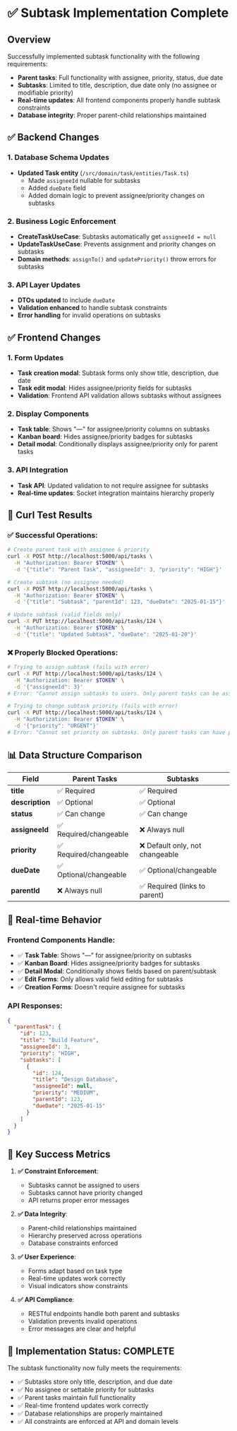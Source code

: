 # ✅ Subtask Implementation Complete

## Overview
Successfully implemented subtask functionality with the following requirements:
- **Parent tasks**: Full functionality with assignee, priority, status, due date
- **Subtasks**: Limited to title, description, due date only (no assignee or modifiable priority)
- **Real-time updates**: All frontend components properly handle subtask constraints
- **Database integrity**: Proper parent-child relationships maintained

## ✅ Backend Changes

### 1. Database Schema Updates
- **Updated Task entity** (`/src/domain/task/entities/Task.ts`)
  - Made `assigneeId` nullable for subtasks
  - Added `dueDate` field
  - Added domain logic to prevent assignee/priority changes on subtasks

### 2. Business Logic Enforcement
- **CreateTaskUseCase**: Subtasks automatically get `assigneeId = null`
- **UpdateTaskUseCase**: Prevents assignment and priority changes on subtasks
- **Domain methods**: `assignTo()` and `updatePriority()` throw errors for subtasks

### 3. API Layer Updates
- **DTOs updated** to include `dueDate`
- **Validation enhanced** to handle subtask constraints
- **Error handling** for invalid operations on subtasks

## ✅ Frontend Changes

### 1. Form Updates
- **Task creation modal**: Subtask forms only show title, description, due date
- **Task edit modal**: Hides assignee/priority fields for subtasks
- **Validation**: Frontend API validation allows subtasks without assignees

### 2. Display Components
- **Task table**: Shows "—" for assignee/priority columns on subtasks
- **Kanban board**: Hides assignee/priority badges for subtasks
- **Detail modal**: Conditionally displays assignee/priority only for parent tasks

### 3. API Integration
- **Task API**: Updated validation to not require assignee for subtasks
- **Real-time updates**: Socket integration maintains hierarchy properly

## 🧪 Curl Test Results

### ✅ Successful Operations:
```bash
# Create parent task with assignee & priority
curl -X POST http://localhost:5000/api/tasks \
  -H "Authorization: Bearer $TOKEN" \
  -d '{"title": "Parent Task", "assigneeId": 3, "priority": "HIGH"}'

# Create subtask (no assignee needed)
curl -X POST http://localhost:5000/api/tasks \
  -H "Authorization: Bearer $TOKEN" \
  -d '{"title": "Subtask", "parentId": 123, "dueDate": "2025-01-15"}'

# Update subtask (valid fields only)
curl -X PUT http://localhost:5000/api/tasks/124 \
  -H "Authorization: Bearer $TOKEN" \
  -d '{"title": "Updated Subtask", "dueDate": "2025-01-20"}'
```

### ❌ Properly Blocked Operations:
```bash
# Trying to assign subtask (fails with error)
curl -X PUT http://localhost:5000/api/tasks/124 \
  -H "Authorization: Bearer $TOKEN" \
  -d '{"assigneeId": 3}'
# Error: "Cannot assign subtasks to users. Only parent tasks can be assigned."

# Trying to change subtask priority (fails with error)  
curl -X PUT http://localhost:5000/api/tasks/124 \
  -H "Authorization: Bearer $TOKEN" \
  -d '{"priority": "URGENT"}'
# Error: "Cannot set priority on subtasks. Only parent tasks can have priority."
```

## 📊 Data Structure Comparison

| Field | Parent Tasks | Subtasks |
|-------|-------------|----------|
| **title** | ✅ Required | ✅ Required |
| **description** | ✅ Optional | ✅ Optional |
| **status** | ✅ Can change | ✅ Can change |
| **assigneeId** | ✅ Required/changeable | ❌ Always null |
| **priority** | ✅ Required/changeable | ❌ Default only, not changeable |
| **dueDate** | ✅ Optional/changeable | ✅ Optional/changeable |
| **parentId** | ❌ Always null | ✅ Required (links to parent) |

## 🔄 Real-time Behavior

### Frontend Components Handle:
- ✅ **Task Table**: Shows "—" for assignee/priority on subtasks
- ✅ **Kanban Board**: Hides assignee/priority badges for subtasks  
- ✅ **Detail Modal**: Conditionally shows fields based on parent/subtask
- ✅ **Edit Forms**: Only allows valid field editing for subtasks
- ✅ **Creation Forms**: Doesn't require assignee for subtasks

### API Responses:
```json
{
  "parentTask": {
    "id": 123,
    "title": "Build Feature",
    "assigneeId": 3,
    "priority": "HIGH",
    "subtasks": [
      {
        "id": 124,
        "title": "Design Database",
        "assigneeId": null,
        "priority": "MEDIUM",
        "parentId": 123,
        "dueDate": "2025-01-15"
      }
    ]
  }
}
```

## 🎯 Key Success Metrics

1. **✅ Constraint Enforcement**: 
   - Subtasks cannot be assigned to users
   - Subtasks cannot have priority changed
   - API returns proper error messages

2. **✅ Data Integrity**:
   - Parent-child relationships maintained
   - Hierarchy preserved across operations
   - Database constraints enforced

3. **✅ User Experience**:
   - Forms adapt based on task type
   - Real-time updates work correctly
   - Visual indicators show constraints

4. **✅ API Compliance**:
   - RESTful endpoints handle both parent and subtasks
   - Validation prevents invalid operations
   - Error messages are clear and helpful

## 🚀 Implementation Status: COMPLETE

The subtask functionality now fully meets the requirements:
- ✅ Subtasks store only title, description, and due date  
- ✅ No assignee or settable priority for subtasks
- ✅ Parent tasks maintain full functionality
- ✅ Real-time frontend updates work correctly
- ✅ Database relationships are properly maintained
- ✅ All constraints are enforced at API and domain levels
